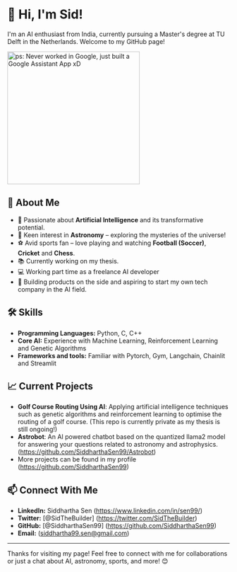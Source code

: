 # 👋 Hi, I'm Sid!

I'm an AI enthusiast from India, currently pursuing a Master's degree at TU Delft in the Netherlands. Welcome to my GitHub page!

<!--![ps: Never worked in Google, just built a Google Assistant App xD](https://github.com/SiddharthaSen99/SiddharthaSen99.github.io/blob/main/IMG_20190526_175158.jpg)-->
<img src="https://github.com/SiddharthaSen99/SiddharthaSen99.github.io/blob/main/IMG_20190526_175158.jpg" alt="ps: Never worked in Google, just built a Google Assistant App xD" width="300"/>


## 🌟 About Me
- 🤖 Passionate about **Artificial Intelligence** and its transformative potential.
- 🌌 Keen interest in **Astronomy** – exploring the mysteries of the universe!
- ⚽ Avid sports fan – love playing and watching **Football (Soccer)**, **Cricket** and **Chess**.
- 📚 Currently working on my thesis.
- 💻 Working part time as a freelance AI developer
- 🚀 Building products on the side and aspiring to start my own tech company in the AI field.

## 🛠 Skills
- **Programming Languages:** Python, C, C++
- **Core AI:** Experience with Machine Learning, Reinforcement Learning and Genetic Algorithms
- **Frameworks and tools:** Familiar with Pytorch, Gym, Langchain, Chainlit and Streamlit

## 📈 Current Projects
- **Golf Course Routing Using AI**: Applying artificial intelligence techniques such as genetic algorithms and reinforcement learning to optimise the routing of a golf course. (This repo is currently private as my thesis is still ongoing!)
- **Astrobot**: An AI powered chatbot based on the quantized llama2 model for answering your questions related to astronomy and astrophysics. (https://github.com/SiddharthaSen99/Astrobot)
- More projects can be found in my profile (https://github.com/SiddharthaSen99)

## 📫 Connect With Me
- **LinkedIn:** Siddhartha Sen (https://www.linkedin.com/in/sen99/)
- **Twitter:** [@SidTheBuilder] (https://twitter.com/SidTheBuilder)
- **GitHub:** [@SiddharthaSen99] (https://github.com/SiddharthaSen99)
- **Email:** (siddhartha99.sen@gmail.com)
---

Thanks for visiting my page! Feel free to connect with me for collaborations or just a chat about AI, astronomy, sports, and more! 😊

